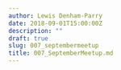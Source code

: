```yaml
---
author: Lewis Denham-Parry
date: 2018-09-01T15:00:00Z
description: ""
draft: true
slug: 007_septembermeetup
title: 007_SeptemberMeetup.md
---
```

